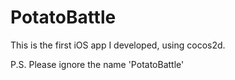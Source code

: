 PotatoBattle
============

This is the first iOS app I developed,  using cocos2d. 

P.S. Please ignore the name 'PotatoBattle' 
